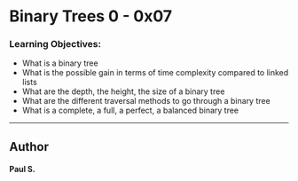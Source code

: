 # Binary Trees 0 - 0x07

### Learning Objectives:
*    What is a binary tree
*    What is the possible gain in terms of time complexity compared to linked lists
*    What are the depth, the height, the size of a binary tree
*    What are the different traversal methods to go through a binary tree
*    What is a complete, a full, a perfect, a balanced binary tree

--- 
## Author 
#### Paul S.
